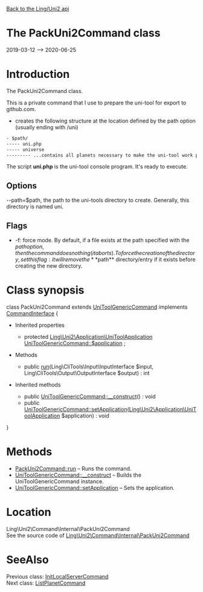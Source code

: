 [Back to the Ling/Uni2 api](https://github.com/lingtalfi/Uni2/blob/master/doc/api/Ling/Uni2.md)



The PackUni2Command class
================
2019-03-12 --> 2020-06-25






Introduction
============

The PackUni2Command class.

This is a private command that I use to prepare the uni-tool for export to github.com.

- creates the following structure at the location defined by the path option (usually ending with /uni)


```txt
- $path/
----- uni.php
----- universe
--------- ...contains all planets necessary to make the uni-tool work properly
```


The script **uni.php** is the uni-tool console program. It's ready to execute.



Options
-----------
--path=$path, the path to the uni-tools directory to create. Generally, this directory is named uni.


Flags
-----------
- -f: force mode. By default, if a file exists at the path specified with the $path option,
     then the command does nothing (it aborts).
     To force the creation of the directory, set this flag: it will remove the **$path** directory/entry if
     it exists before creating the new directory.



Class synopsis
==============


class <span class="pl-k">PackUni2Command</span> extends [UniToolGenericCommand](https://github.com/lingtalfi/Uni2/blob/master/doc/api/Ling/Uni2/Command/UniToolGenericCommand.md) implements [CommandInterface](https://github.com/lingtalfi/CliTools/blob/master/doc/api/Ling/CliTools/Command/CommandInterface.md) {

- Inherited properties
    - protected [Ling\Uni2\Application\UniToolApplication](https://github.com/lingtalfi/Uni2/blob/master/doc/api/Ling/Uni2/Application/UniToolApplication.md) [UniToolGenericCommand::$application](#property-application) ;

- Methods
    - public [run](https://github.com/lingtalfi/Uni2/blob/master/doc/api/Ling/Uni2/Command/Internal/PackUni2Command/run.md)(Ling\CliTools\Input\InputInterface $input, Ling\CliTools\Output\OutputInterface $output) : int

- Inherited methods
    - public [UniToolGenericCommand::__construct](https://github.com/lingtalfi/Uni2/blob/master/doc/api/Ling/Uni2/Command/UniToolGenericCommand/__construct.md)() : void
    - public [UniToolGenericCommand::setApplication](https://github.com/lingtalfi/Uni2/blob/master/doc/api/Ling/Uni2/Command/UniToolGenericCommand/setApplication.md)([Ling\Uni2\Application\UniToolApplication](https://github.com/lingtalfi/Uni2/blob/master/doc/api/Ling/Uni2/Application/UniToolApplication.md) $application) : void

}






Methods
==============

- [PackUni2Command::run](https://github.com/lingtalfi/Uni2/blob/master/doc/api/Ling/Uni2/Command/Internal/PackUni2Command/run.md) &ndash; Runs the command.
- [UniToolGenericCommand::__construct](https://github.com/lingtalfi/Uni2/blob/master/doc/api/Ling/Uni2/Command/UniToolGenericCommand/__construct.md) &ndash; Builds the UniToolGenericCommand instance.
- [UniToolGenericCommand::setApplication](https://github.com/lingtalfi/Uni2/blob/master/doc/api/Ling/Uni2/Command/UniToolGenericCommand/setApplication.md) &ndash; Sets the application.





Location
=============
Ling\Uni2\Command\Internal\PackUni2Command<br>
See the source code of [Ling\Uni2\Command\Internal\PackUni2Command](https://github.com/lingtalfi/Uni2/blob/master/Command/Internal/PackUni2Command.php)



SeeAlso
==============
Previous class: [InitLocalServerCommand](https://github.com/lingtalfi/Uni2/blob/master/doc/api/Ling/Uni2/Command/InitLocalServerCommand.md)<br>Next class: [ListPlanetCommand](https://github.com/lingtalfi/Uni2/blob/master/doc/api/Ling/Uni2/Command/ListPlanetCommand.md)<br>
